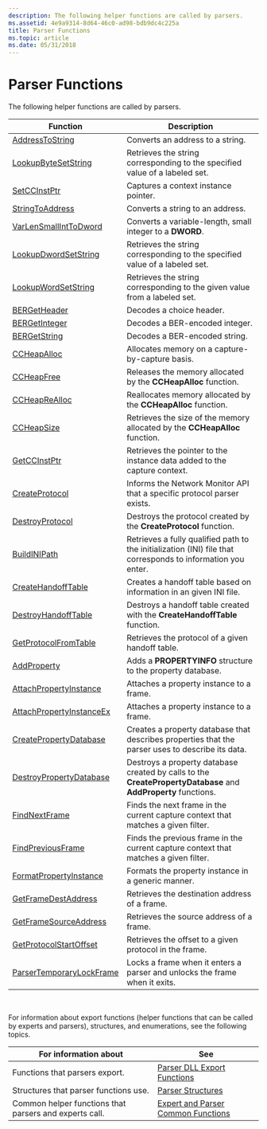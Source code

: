 ```yaml
---
description: The following helper functions are called by parsers.
ms.assetid: 4e9a9314-8d64-46c0-ad98-bdb9dc4c225a
title: Parser Functions
ms.topic: article
ms.date: 05/31/2018
---
```


# Parser Functions

The following helper functions are called by parsers.



| Function                                                 | Description                                                                                                    |
|----------------------------------------------------------|----------------------------------------------------------------------------------------------------------------|
| [AddressToString](addresstostring.md)                   | Converts an address to a string.                                                                               |
| [LookupByteSetString](lookupbytesetstring.md)           | Retrieves the string corresponding to the specified value of a labeled set.                                    |
| [SetCCInstPtr](setccinstptr.md)                         | Captures a context instance pointer.                                                                           |
| [StringToAddress](stringtoaddress.md)                   | Converts a string to an address.                                                                               |
| [VarLenSmallIntToDword](varlensmallinttodword.md)       | Converts a variable-length, small integer to a **DWORD**.                                                      |
| [LookupDwordSetString](lookupdwordsetstring.md)         | Retrieves the string corresponding to the specified value of a labeled set.                                    |
| [LookupWordSetString](lookupwordsetstring.md)           | Retrieves the string corresponding to the given value from a labeled set.                                      |
| [BERGetHeader](bergetheader.md)                         | Decodes a choice header.                                                                                       |
| [BERGetInteger](bergetinteger.md)                       | Decodes a BER-encoded integer.                                                                                 |
| [BERGetString](bergetstring.md)                         | Decodes a BER-encoded string.                                                                                  |
| [CCHeapAlloc](ccheapalloc.md)                           | Allocates memory on a capture-by-capture basis.                                                                |
| [CCHeapFree](ccheapfree.md)                             | Releases the memory allocated by the **CCHeapAlloc** function.                                                 |
| [CCHeapReAlloc](ccheaprealloc.md)                       | Reallocates memory allocated by the **CCHeapAlloc** function.                                                  |
| [CCHeapSize](ccheapsize.md)                             | Retrieves the size of the memory allocated by the **CCHeapAlloc** function.                                    |
| [GetCCInstPtr](getccinstptr.md)                         | Retrieves the pointer to the instance data added to the capture context.                                       |
| [CreateProtocol](createprotocol.md)                     | Informs the Network Monitor API that a specific protocol parser exists.                                        |
| [DestroyProtocol](destroyprotocol.md)                   | Destroys the protocol created by the **CreateProtocol** function.                                              |
| [BuildINIPath](buildinipath.md)                         | Retrieves a fully qualified path to the initialization (INI) file that corresponds to information you enter.   |
| [CreateHandoffTable](createhandofftable.md)             | Creates a handoff table based on information in an given INI file.                                             |
| [DestroyHandoffTable](destroyhandofftable.md)           | Destroys a handoff table created with the **CreateHandoffTable** function.                                     |
| [GetProtocolFromTable](getprotocolfromtable.md)         | Retrieves the protocol of a given handoff table.                                                               |
| [AddProperty](/previous-versions/bb251873(v=msdn.10))                           | Adds a **PROPERTYINFO** structure to the property database.                                                    |
| [AttachPropertyInstance](attachpropertyinstance.md)     | Attaches a property instance to a frame.                                                                       |
| [AttachPropertyInstanceEx](attachpropertyinstanceex.md) | Attaches a property instance to a frame.                                                                       |
| [CreatePropertyDatabase](createpropertydatabase.md)     | Creates a property database that describes properties that the parser uses to describe its data.               |
| [DestroyPropertyDatabase](destroypropertydatabase.md)   | Destroys a property database created by calls to the **CreatePropertyDatabase** and **AddProperty** functions. |
| [FindNextFrame](findnextframe.md)                       | Finds the next frame in the current capture context that matches a given filter.                               |
| [FindPreviousFrame](findpreviousframe.md)               | Finds the previous frame in the current capture context that matches a given filter.                           |
| [FormatPropertyInstance](formatpropertyinstance.md)     | Formats the property instance in a generic manner.                                                             |
| [GetFrameDestAddress](getframedestaddress.md)           | Retrieves the destination address of a frame.                                                                  |
| [GetFrameSourceAddress](getframesourceaddress.md)       | Retrieves the source address of a frame.                                                                       |
| [GetProtocolStartOffset](getprotocolstartoffset.md)     | Retrieves the offset to a given protocol in the frame.                                                         |
| [ParserTemporaryLockFrame](parsertemporarylockframe.md) | Locks a frame when it enters a parser and unlocks the frame when it exits.                                     |



 

For information about export functions (helper functions that can be called by experts and parsers), structures, and enumerations, see the following topics.



| For information about                                  | See                                                                          |
|--------------------------------------------------------|------------------------------------------------------------------------------|
| Functions that parsers export.                         | [Parser DLL Export Functions](parser-dll-export-functions.md)               |
| Structures that parser functions use.                  | [Parser Structures](parser-structures.md)                                   |
| Common helper functions that parsers and experts call. | [Expert and Parser Common Functions](expert-and-parser-common-functions.md) |



 

 

 
